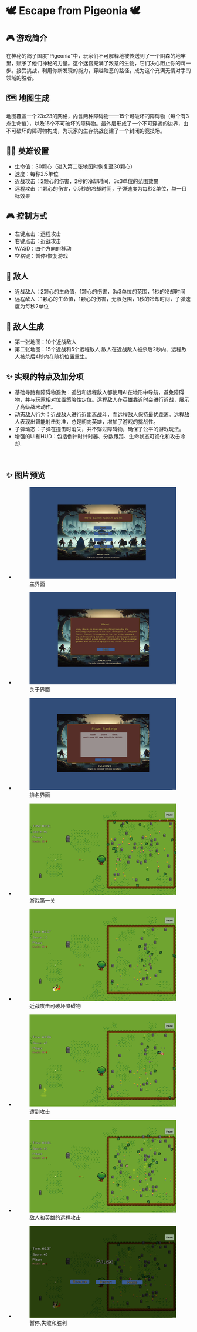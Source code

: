 ﻿# 🕊️ Escape from Pigeonia 🕊️

## 🎮 游戏简介

在神秘的鸽子国度"Pigeonia"中，玩家们不可解释地被传送到了一个阴森的地牢里，赋予了他们神秘的力量。这个迷宫充满了敌意的生物，它们决心阻止你的每一步。接受挑战，利用你新发现的能力，穿越险恶的路径，成为这个充满无情对手的领域的胜者。

## 🗺️ 地图生成

地图覆盖一个23x23的网格，内含两种障碍物——15个可破坏的障碍物（每个有3点生命值），以及15个不可破坏的障碍物。最外层形成了一个不可穿透的边界，由不可破坏的障碍物构成，为玩家的生存挑战创建了一个封闭的竞技场。

## 🦸‍♂️ 英雄设置

- 生命值：30颗心（进入第二张地图时恢复至30颗心）
- 速度：每秒2.5单位
- 近战攻击：2颗心的伤害，2秒的冷却时间，3x3单位的范围效果
- 远程攻击：1颗心的伤害，0.5秒的冷却时间，子弹速度为每秒2单位，单一目标效果

## 🎮 控制方式

- 左键点击：远程攻击
- 右键点击：近战攻击
- WASD：四个方向的移动
- 空格键：暂停/恢复游戏

## 👹 敌人

- 近战敌人：2颗心的生命值，1颗心的伤害，3x3单位的范围，1秒的冷却时间
- 远程敌人：1颗心的生命值，1颗心的伤害，无限范围，1秒的冷却时间，子弹速度为每秒2单位

## 🔄 敌人生成

- 第一张地图：10个近战敌人
- 第二张地图：15个近战和5个远程敌人
  敌人在近战敌人被杀后2秒内、远程敌人被杀后4秒内在随机位置重生。

## ✨ 实现的特点及加分项

- 基础寻路和障碍物避免：近战和远程敌人都使用AI在地形中导航，避免障碍物，并与玩家相对位置策略性定位。远程敌人在英雄靠近时会进行近战，展示了高级战术动作。
- 动态敌人行为：近战敌人进行近距离战斗，而远程敌人保持最优距离。远程敌人表现出智能射击对准，总是朝向英雄，增加了游戏的挑战性。
- 子弹动态：子弹在撞击时消失，并不穿过障碍物，确保了公平的游戏玩法。
- 增强的UI和HUD：包括倒计时计时器、分数跟踪、生命状态可视化和攻击冷却.

<br>

## ✨ 图片预览

- <figure>
  <img src="img/6.png" alt="图片描述">
  <figcaption>主界面</figcaption>
</figure>

- <figure>
  <img src="img/7.png" alt="图片描述">
  <figcaption>关于界面</figcaption>
</figure>

- <figure>
  <img src="img/8.png" alt="图片描述">
  <figcaption>排名界面</figcaption>
</figure>

- <figure>
  <img src="img/1.png" alt="图片描述">
  <figcaption>游戏第一关</figcaption>
</figure>

- <figure>
  <img src="img/2.png" alt="图片描述">
  <figcaption>近战攻击可破坏障碍物</figcaption>
</figure>

- <figure>
  <img src="img/3.png" alt="图片描述">
  <figcaption>遭到攻击</figcaption>
</figure>

- <figure>
  <img src="img/4.png" alt="图片描述">
  <figcaption>敌人和英雄的远程攻击</figcaption>
</figure>

- <figure>
  <img src="img/5.png" alt="图片描述">
  <figcaption>暂停,失败和胜利</figcaption>
</figure>



